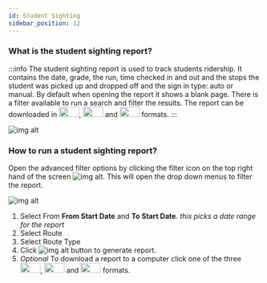 ```yaml
---
id: Student Sighting
sidebar_position: 12
---
```




### What is the student sighting report?
:::info
The student sighting report is used to track students ridership. It contains the date, grade, the run, time checked in and out and the stops the student was picked up and dropped off and the sign in type: auto or manual. By default when opening the report it shows a blank page. There is a filter available to run a search and filter the results. The report can be downloaded in <img src='/img/csv-btn.png' height='20px' width='40px'/>, <img src='/img/pdf-btn.png' height='20px' width='40px'/> and <img src='/img/excel-btn.png' height='20px' width='40px'/> formats.
:::

![img alt](/img/reports-student-sighting.png)

### How to run a student sighting report?

Open the advanced filter options by clicking the filter icon on the top right hand of the screen ![img alt](/img/reports-adv-filter-icon.png). This will open the drop down menus to filter the report.

![img alt](/img/reports-student-sighting-filter.png)
1. Select From **From Start Date** and **To Start Date**. *this picks a date range for the report*
2. Select Route
5. Select Route Type
6. Click ![img alt](/img/reports-search-btn.png) button to generate report.
7. *Optional* To download a report to a computer click one of the three <img src='/img/csv-btn.png' height='20px' width='40px'/>, <img src='/img/pdf-btn.png' height='20px' width='40px'/> and <img src='/img/excel-btn.png' height='20px' width='40px'/> formats.